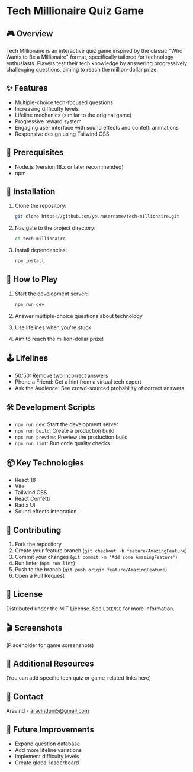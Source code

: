 # Tech Millionaire Quiz Game

## 🎮 Overview

Tech Millionaire is an interactive quiz game inspired by the classic "Who Wants to Be a Millionaire" format, specifically tailored for technology enthusiasts. Players test their tech knowledge by answering progressively challenging questions, aiming to reach the million-dollar prize.

## ✨ Features

- Multiple-choice tech-focused questions
- Increasing difficulty levels
- Lifeline mechanics (similar to the original game)
- Progressive reward system
- Engaging user interface with sound effects and confetti animations
- Responsive design using Tailwind CSS

## 🚀 Prerequisites

- Node.js (version 18.x or later recommended)
- npm 

## 🔧 Installation

1. Clone the repository:
   ```bash
   git clone https://github.com/yourusername/tech-millionaire.git
   ```

2. Navigate to the project directory:
   ```bash
   cd tech-millionaire
   ```

3. Install dependencies:
   ```bash
   npm install
   ```

## 🎲 How to Play

1. Start the development server:
   ```bash
   npm run dev
   ```

2. Answer multiple-choice questions about technology
3. Use lifelines when you're stuck
4. Aim to reach the million-dollar prize!

## 🕹️ Lifelines

- 50/50: Remove two incorrect answers
- Phone a Friend: Get a hint from a virtual tech expert
- Ask the Audience: See crowd-sourced probability of correct answers

## 🛠️ Development Scripts

- `npm run dev`: Start the development server
- `npm run build`: Create a production build
- `npm run preview`: Preview the production build
- `npm run lint`: Run code quality checks

## 📦 Key Technologies

- React 18
- Vite
- Tailwind CSS
- React Confetti
- Radix UI
- Sound effects integration

## 🤝 Contributing

1. Fork the repository
2. Create your feature branch (`git checkout -b feature/AmazingFeature`)
3. Commit your changes (`git commit -m 'Add some AmazingFeature'`)
4. Run linter (`npm run lint`)
5. Push to the branch (`git push origin feature/AmazingFeature`)
6. Open a Pull Request

## 📄 License

Distributed under the MIT License. See `LICENSE` for more information.

## 🎬 Screenshots

(Placeholder for game screenshots)

## 🔗 Additional Resources

(You can add specific tech quiz or game-related links here)

## 👥 Contact

Aravind - [aravinduni5@gmail.com](mailto:aravinduni5@gmail.com)

## 🚀 Future Improvements

- Expand question database
- Add more lifeline variations
- Implement difficulty levels
- Create global leaderboard